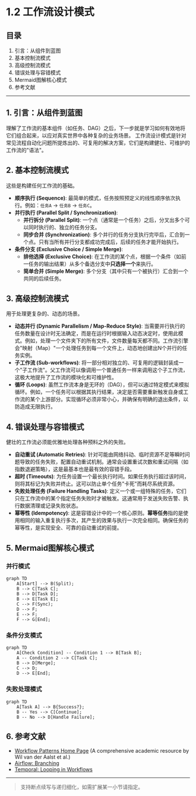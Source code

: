 # 1.2 工作流设计模式

## 目录

1. 引言：从组件到蓝图
2. 基本控制流模式
3. 高级控制流模式
4. 错误处理与容错模式
5. Mermaid图解核心模式
6. 参考文献

---

## 1. 引言：从组件到蓝图

理解了工作流的基本组件（如任务、DAG）之后，下一步就是学习如何有效地将它们组合起来，以应对真实世界中各种复杂的业务场景。
工作流设计模式是针对常见流程自动化问题所提炼出的、可复用的解决方案，它们是构建健壮、可维护的工作流的"语法"。

## 2. 基本控制流模式

这些是构建任何工作流的基础。

- **顺序执行 (Sequence)**: 最简单的模式，任务按照预定义的线性顺序依次执行。例如：`任务A` -> `任务B` -> `任务C`。
- **并行执行 (Parallel Split / Synchronization)**:
  - **并行拆分 (Parallel Split)**: 一个点（通常是一个任务）之后，分叉出多个可以同时执行的、独立的任务分支。
  - **同步合并 (Synchronization)**: 多个并行的任务分支执行完毕后，汇合到一个点。只有当所有并行分支都成功完成后，后续的任务才能开始执行。
- **条件分支 (Exclusive Choice / Simple Merge)**:
  - **排他选择 (Exclusive Choice)**: 在工作流的某个点，根据一个条件（如前一任务的输出结果）从多个备选分支中**只选择一个**来执行。
  - **简单合并 (Simple Merge)**: 多个分支（其中只有一个被执行）汇合到一个共同的后续任务。

## 3. 高级控制流模式

用于处理更复杂的、动态的场景。

- **动态并行 (Dynamic Parallelism / Map-Reduce Style)**: 当需要并行执行的任务数量在设计时无法确定，而是在运行时根据输入动态决定时，使用此模式。例如，处理一个文件夹下的所有文件，文件数量每天都不同。工作流引擎会"映射（Map）"一个处理任务到每一个文件上，动态地创建出N个并行的任务实例。
- **子工作流 (Sub-workflows)**: 将一部分相对独立的、可复用的逻辑封装成一个"子工作流"。父工作流可以像调用一个普通任务一样来调用这个子工作流，这极大地提升了工作流的模块化和可维护性。
- **循环 (Loops)**: 虽然工作流本身是无环的（DAG），但可以通过特定模式来模拟循环。例如，一个任务可以根据其执行结果，决定是否需要重新触发自身或工作流的某个上游部分。实现循环必须非常小心，并确保有明确的退出条件，以防造成无限执行。

## 4. 错误处理与容错模式

健壮的工作流必须能优雅地处理各种预料之外的失败。

- **自动重试 (Automatic Retries)**: 针对可能由网络抖动、临时资源不足等瞬时问题导致的任务失败，配置自动重试机制。通常会设置重试次数和重试间隔（如指数退避策略），这是最基本也是最有效的容错手段。
- **超时 (Timeouts)**: 为任务设置一个最长执行时间。如果任务执行超过该时间，则将其标记为失败并终止。这可以防止单个任务"卡死"而耗尽系统资源。
- **失败处理任务 (Failure Handling Tasks)**: 定义一个或一组特殊的任务，它们只在工作流中的某个指定任务失败时才被触发。这通常用于发送失败告警、执行数据清理或记录失败状态。
- **幂等性 (Idempotency)**: 这是容错设计中的一个核心原则。**幂等任务**指的是使用相同的输入重复执行多次，其产生的效果与执行一次完全相同。确保任务的幂等性，是实现安全、可靠的自动重试的前提。

## 5. Mermaid图解核心模式

### 并行模式

```mermaid
graph TD
    A[Start] --> B(Split);
    B --> C[Task C];
    B --> D[Task D];
    B --> E[Task E];
    C --> F(Sync);
    D --> F;
    E --> F;
    F --> G[End];
```

### 条件分支模式

```mermaid
graph TD
    A[Check Condition] -- Condition 1 --> B[Task B];
    A -- Condition 2 --> C[Task C];
    B --> D[Merge];
    C --> D;
    D --> E[End];
```

### 失败处理模式

```mermaid
graph TD
    A[Task A] --> B{Success?};
    B -- Yes --> C[Continue];
    B -- No --> D[Handle Failure];
```

## 6. 参考文献

- [Workflow Patterns Home Page](http://www.workflowpatterns.com/) (A comprehensive academic resource by Wil van der Aalst et al.)
- [Airflow: Branching](https://airflow.apache.org/docs/apache-airflow/stable/core-concepts/dags.html#branching)
- [Temporal: Looping in Workflows](https://docs.temporal.io/dev-guide/go/writing-workflows#looping)

---
> 支持断点续写与递归细化，如需扩展某一小节请指定。
